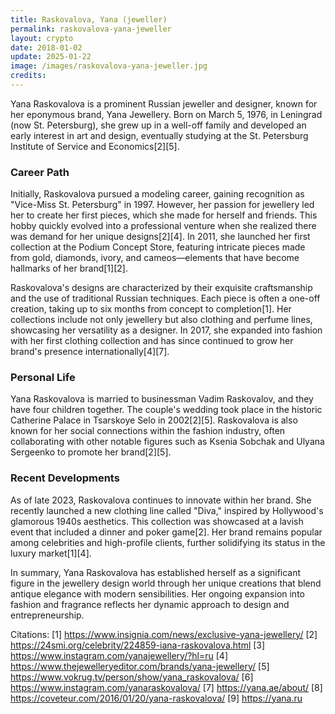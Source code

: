 ```yaml
---
title: Raskovalova, Yana (jeweller)
permalink: raskovalova-yana-jeweller
layout: crypto
date: 2018-01-02
update: 2025-01-22
image: /images/raskovalova-yana-jeweller.jpg
credits:
---
```


Yana Raskovalova is a prominent Russian jeweller and designer, known for her eponymous brand, Yana Jewellery. Born on March 5, 1976, in Leningrad (now St. Petersburg), she grew up in a well-off family and developed an early interest in art and design, eventually studying at the St. Petersburg Institute of Service and Economics[2][5].

### Career Path
Initially, Raskovalova pursued a modeling career, gaining recognition as "Vice-Miss St. Petersburg" in 1997. However, her passion for jewellery led her to create her first pieces, which she made for herself and friends. This hobby quickly evolved into a professional venture when she realized there was demand for her unique designs[2][4]. In 2011, she launched her first collection at the Podium Concept Store, featuring intricate pieces made from gold, diamonds, ivory, and cameos—elements that have become hallmarks of her brand[1][2].

Raskovalova's designs are characterized by their exquisite craftsmanship and the use of traditional Russian techniques. Each piece is often a one-off creation, taking up to six months from concept to completion[1]. Her collections include not only jewellery but also clothing and perfume lines, showcasing her versatility as a designer. In 2017, she expanded into fashion with her first clothing collection and has since continued to grow her brand's presence internationally[4][7].

### Personal Life
Yana Raskovalova is married to businessman Vadim Raskovalov, and they have four children together. The couple's wedding took place in the historic Catherine Palace in Tsarskoye Selo in 2002[2][5]. Raskovalova is also known for her social connections within the fashion industry, often collaborating with other notable figures such as Ksenia Sobchak and Ulyana Sergeenko to promote her brand[2][5].

### Recent Developments
As of late 2023, Raskovalova continues to innovate within her brand. She recently launched a new clothing line called "Diva," inspired by Hollywood's glamorous 1940s aesthetics. This collection was showcased at a lavish event that included a dinner and poker game[2]. Her brand remains popular among celebrities and high-profile clients, further solidifying its status in the luxury market[1][4].

In summary, Yana Raskovalova has established herself as a significant figure in the jewellery design world through her unique creations that blend antique elegance with modern sensibilities. Her ongoing expansion into fashion and fragrance reflects her dynamic approach to design and entrepreneurship.

Citations:
[1] https://www.insignia.com/news/exclusive-yana-jewellery/
[2] https://24smi.org/celebrity/224859-iana-raskovalova.html
[3] https://www.instagram.com/yanajewellery/?hl=ru
[4] https://www.thejewelleryeditor.com/brands/yana-jewellery/
[5] https://www.vokrug.tv/person/show/yana_raskovalova/
[6] https://www.instagram.com/yanaraskovalova/
[7] https://yana.ae/about/
[8] https://coveteur.com/2016/01/20/yana-raskovalova/
[9] https://yana.ru
